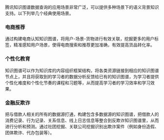 腾讯知识图谱数据查询的应用场景非常广泛，可以提供多种场景下的语义背景知识支持。以下列举几个经典使用场景。

### 电商推荐
通过构建电商认知知识图谱，将用户-场景-货物进行有效关联，挖掘更多的用户标签，精准感知用户场景，使得电商搜索和推荐更加准确，有效提高货品转化率。
### 个性化教育
知识图谱可以作为知识库的内容组织框架结构，将各类资源链接到相应的知识图谱节点上，并且将获取到的学习者的数据分析反馈给已有的知识图谱，为学习者提供个性化难度和个性化节奏的课程和习题等，从而提高学习者的学习效率和学习效果。
### 金融反欺诈
把与借款人相关的所有的数据源打通，构建包含多数据源的知识图谱，把借款人的消费记录、行为记录、关系信息、线上日志信息等整合到反欺诈知识图谱里，从而进行分析和预测。通过社团挖掘、关联公司挖掘识别出欺诈案件（例如身份造假、团体欺诈、代办包装等）。



